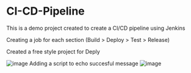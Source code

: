 # CI-CD-Pipeline
This is a demo project created to create a CI/CD pipeline using Jenkins


Creating a job for each section (Build > Deploy > Test > Release)

Created a free style project for Deply 

![image](https://user-images.githubusercontent.com/59870615/186907839-4c8fa282-f8c3-4df3-83fe-008edcc111d1.png)
Adding a script to echo succesful message
![image](https://user-images.githubusercontent.com/59870615/186908246-fee4379b-9529-451b-851c-40cb56eeb3d7.png)
